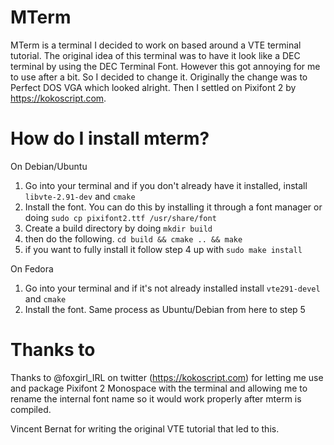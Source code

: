 # MTerm
MTerm is a terminal I decided to work on based around a VTE terminal tutorial. The original idea of this terminal was to have it look like a DEC terminal by using the DEC Terminal Font. However this got annoying for me to use after a bit. So I decided to change it. Originally the change was to Perfect DOS VGA which looked alright. Then I settled on Pixifont 2 by https://kokoscript.com. 

# How do I install mterm?

On Debian/Ubuntu
1. Go into your terminal and if you don't already have it installed, install `libvte-2.91-dev` and `cmake`
2. Install the font. You can do this by installing it through a font manager or doing `sudo cp pixifont2.ttf /usr/share/font`
3. Create a build directory by doing `mkdir build`
4. then do the following. `cd build && cmake .. && make`
5. if you want to fully install it follow step 4 up with `sudo make install`

On Fedora
1. Go into your terminal and if it's not already installed install `vte291-devel` and `cmake`
2. Install the font. Same process as Ubuntu/Debian from here to step 5

# Thanks to
Thanks to @foxgirl_IRL on twitter (https://kokoscript.com) for letting me use and package Pixifont 2 Monospace with the terminal and allowing me to rename the internal font name so it would work properly after mterm is compiled. 

Vincent Bernat for writing the original VTE tutorial that led to this.
